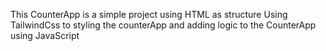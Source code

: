 This CounterApp is a simple project using HTML as structure
Using TailwindCss to styling the counterApp
and adding logic to the CounterApp using JavaScript
